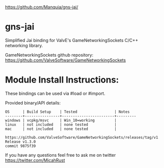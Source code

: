 https://github.com/Manquia/gns-jai/

# gns-jai

Simplified Jai binding for ValvE's GameNetworkingSockets C/C++ networking library.

GameNetworkingSockets github repository: https://github.com/ValveSoftware/GameNetworkingSockets

Module Install Instructions:
============================

These bindings can be used via #load or #import.

Provided binary/API details:
```
OS      | Build Setup    | Tested                 | Notes
--------+----------------+------------------------+---------
windows | vcpkg/msvc     | Win_10=working         |
linux   | not included   | none tested            |
mac     | not included   | none tested            |

https://github.com/ValveSoftware/GameNetworkingSockets/releases/tag/v1.3.0
Release v1.3.0
commit 9875f39
```

If you have any questions feel free to ask me on twitter https://twitter.com/MicahRust
